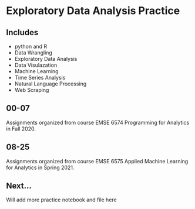 # Exploratory Data Analysis Practice
## Includes
- python and R
- Data Wrangling
- Exploratory Data Analysis
- Data Visulazation
- Machine Learning
- Time Series Analysis
- Natural Language Processing
- Web Scraping

## **00-07**

Assignments organized from course EMSE 6574 Programming for Analytics in Fall 2020.


## **08-25**

Assignments organized from course EMSE 6575 Applied Machine Learning for Analytics in Spring 2021.


## **Next...**

Will add more practice notebook and file here
